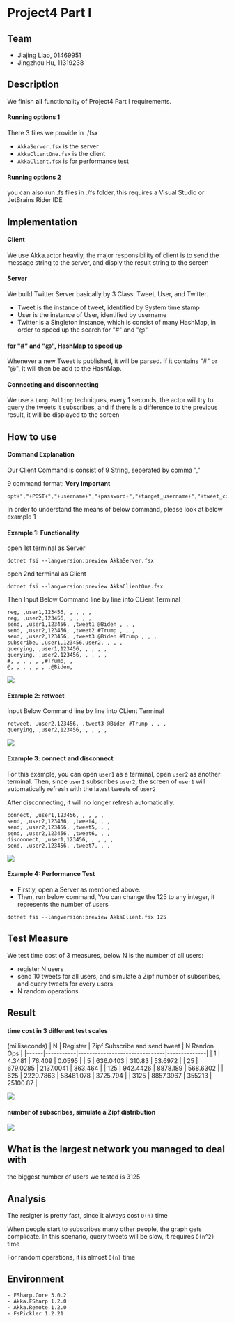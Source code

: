 # Project4 Part I

## Team
- Jiajing Liao, 01469951
- Jingzhou Hu, 11319238

## Description
We finish **all** functionality of Project4 Part I requirements.

#### Running options 1
There 3 files we provide in ./fsx
- `AkkaServer.fsx` is the server
- `AkkaClientOne.fsx` is the client
- `AkkaClient.fsx` is for performance test

#### Running options 2
you can also run .fs files in ./fs folder, this requires a Visual Studio or JetBrains Rider IDE

## Implementation
#### Client
We use Akka.actor heavily, the major responsibility of client is to send the message string to the server, and disply the result string to the screen
#### Server
We build Twitter Server basically by 3 Class: Tweet, User, and Twitter. 
- Tweet is the instance of tweet, identified by System time stamp
- User is the instance of User, identified by username
- Twitter is a Singleton instance, which is consist of many HashMap, in order to speed up the search for "#" and "@"

#### for "#" and "@", HashMap to speed up
Whenever a new Tweet is published, it will be parsed. If it contains "#" or "@", it will then be add to the HashMap.

#### Connecting and disconnecting
We use a `Long Pulling` techniques, every 1 seconds, the actor will try to query the tweets it subscribes, and if there is a difference to the previous result, it will be displayed to the screen

## How to use

#### Command Explanation
Our Client Command is consist of 9 String, seperated by comma ","

9 command format: 
**Very Important**
```
opt+","+POST+","+username+","+password+","+target_username+","+tweet_content+","+queryhashtag+","+at+","+register
```

In order to understand the means of below command, please look at below example 1


#### Example 1: Functionality
open 1st terminal as Server
```
dotnet fsi --langversion:preview AkkaServer.fsx
```

open 2nd terminal as Client
```
dotnet fsi --langversion:preview AkkaClientOne.fsx
```

Then Input Below Command line by line into CLient Terminal
```
reg, ,user1,123456, , , , ,
reg, ,user2,123456, , , , ,
send, ,user1,123456, ,tweet1 @Biden , , ,
send, ,user2,123456, ,tweet2 #Trump , , ,
send, ,user2,123456, ,tweet3 @Biden #Trump , , ,
subscribe, ,user1,123456,user2, , , ,
querying, ,user1,123456, , , , ,
querying, ,user2,123456, , , , ,
#, , , , , ,#Trump, ,
@, , , , , , ,@Biden,
```

![](pictures/3.png)

#### Example 2: retweet
Input Below Command line by line into CLient Terminal
```
retweet, ,user2,123456, ,tweet3 @Biden #Trump , , , 
querying, ,user2,123456, , , , ,
```

![](pictures/4.png)

#### Example 3: connect and disconnect
For this example, you can open `user1` as a terminal, open `user2` as another terminal. Then, since `user1` subscribes `user2`, the screen of `user1` will automatically refresh with the latest tweets of `user2`

After disconnecting, it will no longer refresh automatically.

```
connect, ,user1,123456, , , , ,
send, ,user2,123456, ,tweet4, , ,
send, ,user2,123456, ,tweet5, , ,
send, ,user2,123456, ,tweet6, , ,
disconnect, ,user1,123456, , , , ,
send, ,user2,123456, ,tweet7, , ,
```

![](pictures/5.png)

#### Example 4: Performance Test
- Firstly, open a Server as mentioned above.
- Then, run below command, You can change the 125 to any integer, it represents the number of users
```
dotnet fsi --langversion:preview AkkaClient.fsx 125
```

## Test Measure
We test time cost of 3 measures, below N is the number of all users:
- register N users
- send 10 tweets for all users, and simulate a Zipf number of subscribes, and query tweets for every users
- N random operations

## Result

#### time cost in 3 different test scales
(milliseconds)
| N    | Register  | Zipf Subscribe and send tweet | N Randon Ops |
|------|-----------|-------------------------------|--------------|
| 1    | 4.3481    | 76.409                        | 0.0595       |
| 5    | 636.0403  | 310.83                        | 53.6972      |
| 25   | 679.0285  | 2137.0041                     | 363.464      |
| 125  | 942.4426  | 8878.189                      | 568.6302     |
| 625  | 2220.7863 | 58481.078                     | 3725.794     |
| 3125 | 8857.3967 | 355213                        | 25100.87     |

![](pictures/2.png)

#### number of subscribes, simulate a Zipf distribution
![](pictures/1.png)



## What is the largest network you managed to deal with
the biggest number of users we tested is 3125

## Analysis
The resigter is pretty fast, since it always cost `O(n)` time

When people start to subscribes many other people, the graph gets complicate. In this scenario, query tweets will be slow, it requires `O(n^2)` time

For random operations, it is almost `O(n)` time



## Environment

```
- FSharp.Core 3.0.2
- Akka.FSharp 1.2.0
- Akka.Remote 1.2.0
- FsPickler 1.2.21
```